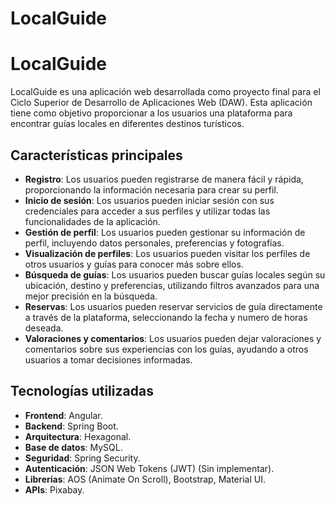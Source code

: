 # LocalGuide

# LocalGuide

LocalGuide es una aplicación web desarrollada como proyecto final para el Ciclo Superior de Desarrollo de Aplicaciones Web (DAW). Esta aplicación tiene como objetivo proporcionar a los usuarios una plataforma para encontrar guías locales en diferentes destinos turísticos.

## Características principales

- **Registro**: Los usuarios pueden registrarse de manera fácil y rápida, proporcionando la información necesaria para crear su perfil.
- **Inicio de sesión**: Los usuarios pueden iniciar sesión con sus credenciales para acceder a sus perfiles y utilizar todas las funcionalidades de la aplicación.
- **Gestión de perfil**: Los usuarios pueden gestionar su información de perfil, incluyendo datos personales, preferencias y fotografías.
- **Visualización de perfiles**: Los usuarios pueden visitar los perfiles de otros usuarios y guías para conocer más sobre ellos.
- **Búsqueda de guías**: Los usuarios pueden buscar guías locales según su ubicación, destino y preferencias, utilizando filtros avanzados para una mejor precisión en la búsqueda.
- **Reservas**: Los usuarios pueden reservar servicios de guía directamente a través de la plataforma, seleccionando la fecha y numero de horas deseada.
- **Valoraciones y comentarios**: Los usuarios pueden dejar valoraciones y comentarios sobre sus experiencias con los guías, ayudando a otros usuarios a tomar decisiones informadas.

## Tecnologías utilizadas

- **Frontend**: Angular.
- **Backend**: Spring Boot.
- **Arquitectura**: Hexagonal.
- **Base de datos**: MySQL.
- **Seguridad**: Spring Security.
- **Autenticación**: JSON Web Tokens (JWT) (Sin implementar).
- **Librerías**: AOS (Animate On Scroll), Bootstrap, Material UI.
- **APIs**: Pixabay.



